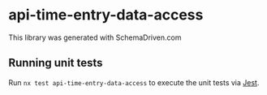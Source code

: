 
# api-time-entry-data-access

This library was generated with SchemaDriven.com

## Running unit tests

Run `nx test api-time-entry-data-access` to execute the unit tests via [Jest](https://jestjs.io).

